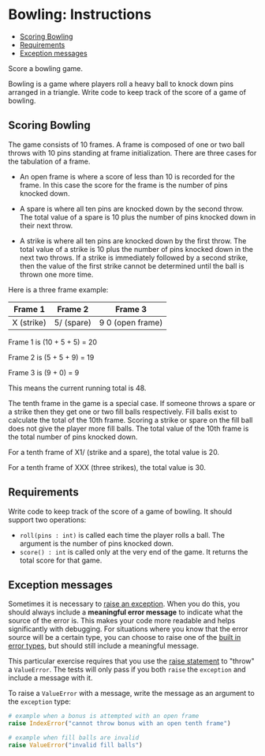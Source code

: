 # Bowling: Instructions

- [Scoring Bowling](#scoring-bowling)
- [Requirements](#requirements)
- [Exception messages](#exception-messages)

Score a bowling game.

Bowling is a game where players roll a heavy ball to knock down pins arranged in
a triangle. Write code to keep track of the score of a game of bowling.

## Scoring Bowling

The game consists of 10 frames. A frame is composed of one or two ball throws
with 10 pins standing at frame initialization. There are three cases for the
tabulation of a frame.

- An open frame is where a score of less than 10 is recorded for the frame. In
  this case the score for the frame is the number of pins knocked down.

- A spare is where all ten pins are knocked down by the second throw. The total
  value of a spare is 10 plus the number of pins knocked down in their next
  throw.

- A strike is where all ten pins are knocked down by the first throw. The total
  value of a strike is 10 plus the number of pins knocked down in the next two
  throws. If a strike is immediately followed by a second strike, then the value
  of the first strike cannot be determined until the ball is thrown one more
  time.

Here is a three frame example:

|  Frame 1   |  Frame 2   |     Frame 3      |
| :--------: | :--------: | :--------------: |
| X (strike) | 5/ (spare) | 9 0 (open frame) |

Frame 1 is (10 + 5 + 5) = 20

Frame 2 is (5 + 5 + 9) = 19

Frame 3 is (9 + 0) = 9

This means the current running total is 48.

The tenth frame in the game is a special case. If someone throws a spare or a
strike then they get one or two fill balls respectively. Fill balls exist to
calculate the total of the 10th frame. Scoring a strike or spare on the fill
ball does not give the player more fill balls. The total value of the 10th frame
is the total number of pins knocked down.

For a tenth frame of X1/ (strike and a spare), the total value is 20.

For a tenth frame of XXX (three strikes), the total value is 30.

## Requirements

Write code to keep track of the score of a game of bowling. It should support
two operations:

- `roll(pins : int)` is called each time the player rolls a ball. The argument
  is the number of pins knocked down.
- `score() : int` is called only at the very end of the game. It returns the
  total score for that game.

## Exception messages

Sometimes it is necessary to [raise an exception][raising-exceptions]. When you
do this, you should always include a **meaningful error message** to indicate
what the source of the error is. This makes your code more readable and helps
significantly with debugging. For situations where you know that the error
source will be a certain type, you can choose to raise one of the [built in
error types][exceptions-base-classes], but should still include a meaningful
message.

This particular exercise requires that you use the [raise
statement][the-raise-statement] to "throw" a `ValueError`. The tests will only
pass if you both `raise` the `exception` and include a message with it.

To raise a `ValueError` with a message, write the message as an argument to the
`exception` type:

```python
# example when a bonus is attempted with an open frame
raise IndexError("cannot throw bonus with an open tenth frame")

# example when fill balls are invalid
raise ValueError("invalid fill balls")
```

[exceptions-base-classes]:
  https://docs.python.org/3/library/exceptions.html#base-classes
[raising-exceptions]:
  https://docs.python.org/3/tutorial/errors.html#raising-exceptions
[the-raise-statement]:
  https://docs.python.org/3/reference/simple_stmts.html#the-raise-statement
